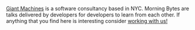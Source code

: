 [Giant Machines](https://www.giantmachines.com/) is a software consultancy based in NYC. Morning Bytes are talks delivered by developers for developers to learn from each other. If anything that you find here is interesting consider [working with us!](https://www.giantmachines.com/careers)
